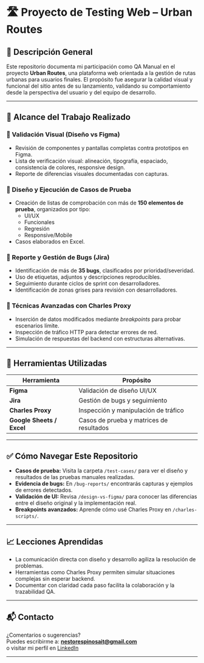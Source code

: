 # 🛣️ Proyecto de Testing Web – Urban Routes

## 📌 Descripción General
Este repositorio documenta mi participación como QA Manual en el proyecto **Urban Routes**, una plataforma web orientada a la gestión de rutas urbanas para usuarios finales. El propósito fue asegurar la calidad visual y funcional del sitio antes de su lanzamiento, validando su comportamiento desde la perspectiva del usuario y del equipo de desarrollo.

---

## 🧪 Alcance del Trabajo Realizado

### 🎯 Validación Visual (Diseño vs Figma)
- Revisión de componentes y pantallas completas contra prototipos en Figma.
- Lista de verificación visual: alineación, tipografía, espaciado, consistencia de colores, responsive design.
- Reporte de diferencias visuales documentadas con capturas.

### 🧾 Diseño y Ejecución de Casos de Prueba
- Creación de listas de comprobación con más de **150 elementos de prueba**, organizados por tipo:
  - UI/UX
  - Funcionales
  - Regresión
  - Responsive/Mobile
- Casos elaborados en Excel.

### 🐛 Reporte y Gestión de Bugs (Jira)
- Identificación de más de **35 bugs**, clasificados por prioridad/severidad.
- Uso de etiquetas, adjuntos y descripciones reproducibles.
- Seguimiento durante ciclos de sprint con desarrolladores.
- Identificación de zonas grises para revisión con desarrolladores.

### 🧰 Técnicas Avanzadas con Charles Proxy
- Inserción de datos modificados mediante *breakpoints* para probar escenarios límite.
- Inspección de tráfico HTTP para detectar errores de red.
- Simulación de respuestas del backend con estructuras alternativas.

---

## 🔧 Herramientas Utilizadas
| Herramienta       | Propósito                          |
|-------------------|------------------------------------|
| **Figma**         | Validación de diseño UI/UX         |
| **Jira**          | Gestión de bugs y seguimiento      |
| **Charles Proxy** | Inspección y manipulación de tráfico |
| **Google Sheets / Excel** | Casos de prueba y matrices de resultados |

---

## ✅ Cómo Navegar Este Repositorio

- **Casos de prueba:** Visita la carpeta `/test-cases/` para ver el diseño y resultados de las pruebas manuales realizadas.
- **Evidencia de bugs:** En `/bug-reports/` encontrarás capturas y ejemplos de errores detectados.
- **Validación de UI:** Revisa `/design-vs-figma/` para conocer las diferencias entre el diseño original y la implementación real.
- **Breakpoints avanzados:** Aprende cómo usé Charles Proxy en `/charles-scripts/`.

---

## 📈 Lecciones Aprendidas

- La comunicación directa con diseño y desarrollo agiliza la resolución de problemas.
- Herramientas como Charles Proxy permiten simular situaciones complejas sin esperar backend.
- Documentar con claridad cada paso facilita la colaboración y la trazabilidad QA.

---

## 📬 Contacto

¿Comentarios o sugerencias?  
Puedes escribirme a: **nestorespinosait@gmail.com**  
o visitar mi perfil en [LinkedIn](https://www.linkedin.com/in/nestor-espinosa)

---


